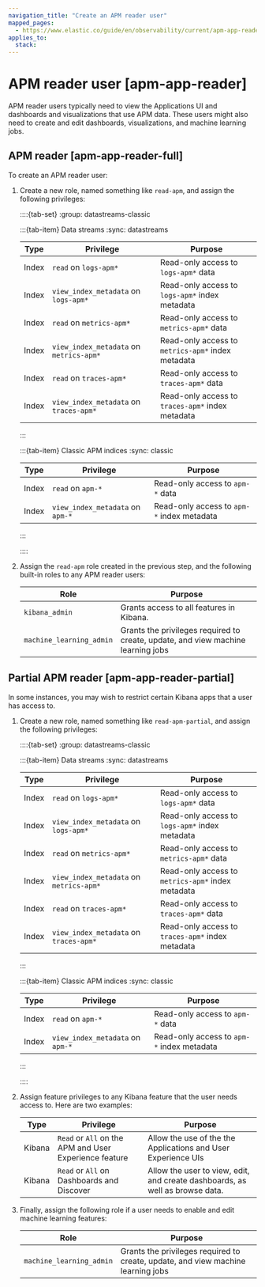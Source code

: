 ```yaml
---
navigation_title: "Create an APM reader user"
mapped_pages:
  - https://www.elastic.co/guide/en/observability/current/apm-app-reader.html
applies_to:
  stack:
---
```


# APM reader user [apm-app-reader]

APM reader users typically need to view the Applications UI and dashboards and visualizations that use APM data. These users might also need to create and edit dashboards, visualizations, and machine learning jobs.

## APM reader [apm-app-reader-full]

To create an APM reader user:

1. Create a new role, named something like `read-apm`, and assign the following privileges:

    ::::{tab-set}
    :group: datastreams-classic

    :::{tab-item} Data streams
    :sync: datastreams

    | Type | Privilege | Purpose |
    | --- | --- | --- |
    | Index | `read` on `logs-apm*` | Read-only access to `logs-apm*` data |
    | Index | `view_index_metadata` on `logs-apm*` | Read-only access to `logs-apm*` index metadata |
    | Index | `read` on `metrics-apm*` | Read-only access to `metrics-apm*` data |
    | Index | `view_index_metadata` on `metrics-apm*` | Read-only access to `metrics-apm*` index metadata |
    | Index | `read` on `traces-apm*` | Read-only access to `traces-apm*` data |
    | Index | `view_index_metadata` on `traces-apm*` | Read-only access to `traces-apm*` index metadata |

    :::

    :::{tab-item} Classic APM indices
    :sync: classic

    | Type | Privilege | Purpose |
    | --- | --- | --- |
    | Index | `read` on `apm-*` | Read-only access to `apm-*` data |
    | Index | `view_index_metadata` on `apm-*` | Read-only access to `apm-*` index metadata |

    :::

    ::::

2. Assign the `read-apm` role created in the previous step, and the following built-in roles to any APM reader users:

    | Role | Purpose |
    | --- | --- |
    | `kibana_admin` | Grants access to all features in Kibana. |
    | `machine_learning_admin` | Grants the privileges required to create, update, and view machine learning jobs |

## Partial APM reader [apm-app-reader-partial]

In some instances, you may wish to restrict certain Kibana apps that a user has access to.

1. Create a new role, named something like `read-apm-partial`, and assign the following privileges:

    ::::{tab-set}
    :group: datastreams-classic

    :::{tab-item} Data streams
    :sync: datastreams

    | Type | Privilege | Purpose |
    | --- | --- | --- |
    | Index | `read` on `logs-apm*` | Read-only access to `logs-apm*` data |
    | Index | `view_index_metadata` on `logs-apm*` | Read-only access to `logs-apm*` index metadata |
    | Index | `read` on `metrics-apm*` | Read-only access to `metrics-apm*` data |
    | Index | `view_index_metadata` on `metrics-apm*` | Read-only access to `metrics-apm*` index metadata |
    | Index | `read` on `traces-apm*` | Read-only access to `traces-apm*` data |
    | Index | `view_index_metadata` on `traces-apm*` | Read-only access to `traces-apm*` index metadata |

    :::

    :::{tab-item} Classic APM indices
    :sync: classic

    | Type | Privilege | Purpose |
    | --- | --- | --- |
    | Index | `read` on `apm-*` | Read-only access to `apm-*` data |
    | Index | `view_index_metadata` on `apm-*` | Read-only access to `apm-*` index metadata |

    :::

    ::::

2. Assign feature privileges to any Kibana feature that the user needs access to. Here are two examples:

    | Type | Privilege | Purpose |
    | --- | --- | --- |
    | Kibana | `Read` or `All` on the APM and User Experience feature | Allow the use of the the Applications and User Experience UIs |
    | Kibana | `Read` or `All` on Dashboards and Discover | Allow the user to view, edit, and create dashboards, as well as browse data. |

3. Finally, assign the following role if a user needs to enable and edit machine learning features:

    | Role | Purpose |
    | --- | --- |
    | `machine_learning_admin` | Grants the privileges required to create, update, and view machine learning jobs |

